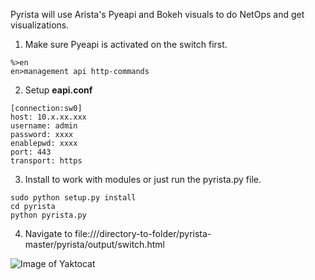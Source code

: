 Pyrista will use Arista's Pyeapi and Bokeh visuals to do NetOps and get visualizations.

1) Make sure Pyeapi is activated on the switch first. 
```
%>en
en>management api http-commands
```
2) Setup <b>eapi.conf</b>
```
[connection:sw0]
host: 10.x.xx.xxx
username: admin
password: xxxx
enablepwd: xxxx
port: 443
transport: https
```
3) Install to work with modules or just run the pyrista.py file.
```
sudo python setup.py install
cd pyrista
python pyrista.py
```
4) Navigate to file:///directory-to-folder/pyrista-master/pyrista/output/switch.html

![Image of Yaktocat](http://s27.postimg.org/4cjd3pghv/Screenshot_from_2015_07_10_00_43_02.png)
